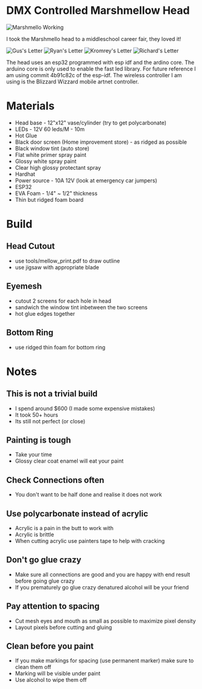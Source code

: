 # DMX Controlled Marshmellow Head

![Marshmello Working](./assets/insta.png)

I took the Marshmello head to a middleschool career fair, they loved it!

![Gus's Letter](./assets/Gus.png)
![Ryan's Letter](./assets/Ryan.png)
![Kromrey's Letter](./assets/Kromrey.png)
![Richard's Letter](./assets/Richard.png)

The head uses an esp32 programmed with esp idf and the ardino core. The arduino core is only used to enable the fast led library. For future reference I am using commit 4b91c82c of the esp-idf. The wireless controller I am using is the Blizzard Wizzard mobile artnet controller.

# Materials

* Head base - 12"x12" vase/cylinder (try to get polycarbonate) 
* LEDs - 12V 60 leds/M - 10m
* Hot Glue
* Black door screen (Home improvement store) - as ridged as possible
* Black window tint (auto store)
* Flat white primer spray paint
* Glossy white spray paint
* Clear high glossy protectant spray
* Hardhat
* Power source - 10A 12V (look at emergency car jumpers)
* ESP32
* EVA Foam - 1/4" ~ 1/2" thickness
* Thin but ridged foam board 

# Build

## Head Cutout
* use tools/mellow_print.pdf to draw outline
* use jigsaw with appropriate blade

## Eyemesh
* cutout 2 screens for each hole in head 
* sandwich the window tint inbetween the two screens
* hot glue edges together  

## Bottom Ring
* use ridged thin foam for bottom ring

# Notes

## This is not a trivial build
* I spend around $600 (I made some expensive mistakes)
* It took 50+ hours
* Its still not perfect (or close)

## Painting is tough
* Take your time
* Glossy clear coat enamel will eat your paint

## Check Connections often
* You don't want to be half done and realise it does not work

## Use polycarbonate instead of acrylic
* Acrylic is a pain in the butt to work with
* Acrylic is brittle
* When cutting acrylic use painters tape to help with cracking

## Don't go glue crazy
* Make sure all connections are good and you are happy with end result before going glue crazy
* If you prematurely go glue crazy denatured alcohol will be your friend

## Pay attention to spacing
* Cut mesh eyes and mouth as small as possible to maximize pixel density
* Layout pixels before cutting and gluing

## Clean before you paint
* If you make markings for spacing (use permanent marker) make sure to clean them off
* Marking will be visible under paint
* Use alcohol to wipe them off